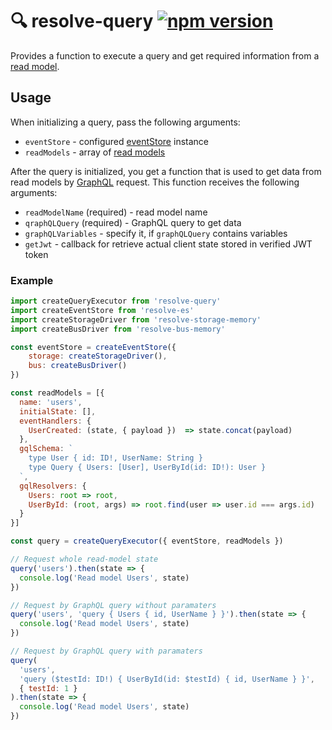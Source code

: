 # **🔍 resolve-query** [![npm version](https://badge.fury.io/js/resolve-query.svg)](https://badge.fury.io/js/resolve-query)

Provides a function to execute a query and get required information from a [read model](https://github.com/reimagined/resolve/tree/master/packages/resolve-scripts/src/template#%EF%B8%8F-aggregates-and-read-models).

## Usage
When initializing a query, pass the following arguments:

* `eventStore` - configured [eventStore](https://github.com/reimagined/resolve/tree/master/packages/resolve-es) instance
* `readModels` - array of [read models](https://github.com/reimagined/resolve/tree/master/packages/resolve-scripts/src/template#%EF%B8%8F-aggregates-and-read-models)  
	
After the query is initialized, you get a function that is used to get data from read models by [GraphQL](http://graphql.org/learn/) request. This function receives the following arguments:
 * `readModelName` (required) - read model name
 * `qraphQLQuery` (required) - GraphQL query to get data 
 * `graphQLVariables` - specify it, if `graphQLQuery` contains variables
 * `getJwt` - callback for retrieve actual client state stored in verified JWT token
 
 ### Example

```js
import createQueryExecutor from 'resolve-query'
import createEventStore from 'resolve-es'
import createStorageDriver from 'resolve-storage-memory'
import createBusDriver from 'resolve-bus-memory'

const eventStore = createEventStore({ 
    storage: createStorageDriver(), 
    bus: createBusDriver()
})

const readModels = [{
  name: 'users',
  initialState: [],
  eventHandlers: {
    UserCreated: (state, { payload })  => state.concat(payload)
  },
  gqlSchema: `
    type User { id: ID!, UserName: String }
    type Query { Users: [User], UserById(id: ID!): User }
  `,
  gqlResolvers: {
    Users: root => root,
    UserById: (root, args) => root.find(user => user.id === args.id)
  }
}]

const query = createQueryExecutor({ eventStore, readModels })

// Request whole read-model state
query('users').then(state => {
  console.log('Read model Users', state)
})

// Request by GraphQL query without paramaters
query('users', 'query { Users { id, UserName } }').then(state => {
  console.log('Read model Users', state)
})

// Request by GraphQL query with paramaters
query(
  'users',
  'query ($testId: ID!) { UserById(id: $testId) { id, UserName } }',
  { testId: 1 }
).then(state => {
  console.log('Read model Users', state)
})
```
